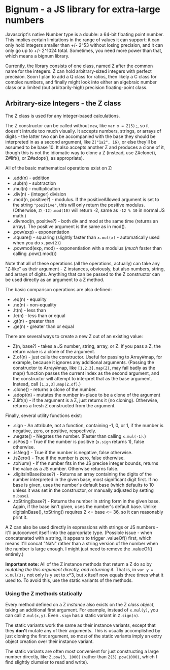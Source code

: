 Bignum - a JS library for extra-large numbers
=============================================

Javascript's native Number type is a double: a 64-bit floating point number.  This implies certain limitations in the range of values it can support: it can only hold integers smaller than +/- 2^53 without losing precision, and it can only go up to +/- 2^1024 total.  Sometimes, you need more power than that, which means a bignum library.

Currently, the library consists of one class, named Z after the common name for the integers.  Z can hold arbitrary-sized integers with perfect precision.  Soon I plan to add a Q class for ratios, then likely a C class for complex numbers, and finally might look into either an algebraic number class or a limited (but arbitrarily-high) precision floating-point class.

Arbitrary-size Integers - the Z class
-------------------------------------

The Z class is used for any integer-based calculations.

The Z constructor can be called without `new`, like `var x = Z(5);`, so it doesn't intrude too much visually.  It accepts numbers, strings, or arrays of digits - the latter two can be accompanied with the base they should be interpreted in as a second argument, like `Z("1a2", 16)`, or else they'll be assumed to be base 10.  It also accepts another Z and produces a clone of it, though this is not the idiomatic way to clone a Z (instead, use Z#clone(), Z#lift(), or Z#adopt(), as appropriate).

All of the basic mathematical operations exist on Z:

* .add(n) - addition
* .sub(n) - subtraction
* .mul(n) - multiplication
* .div(n) - (integer) division
* .mod(n, positive?) - modulus.  If the positiveAllowed argument is set to the string `"positive"`, this will only return the positive modulus.  (Otherwise, `Z(-12).mod(10)` will return -2, same as `-12 % 10` in normal JS math.)
* .divmod(n, positive?) - both div and mod at the same time (returns an array).  The positive argument is the same as in mod().
* .pow(exp) - exponentiation
* .square() - squaring (slightly faster than `x.mul(x)` - automatically used when you do `x.pow(2)`)
* .powmod(exp, mod) - exponentiation with a modulus (*much* faster than calling .pow().mod())

Note that all of these operations (all the operations, actually) can take any "Z-like" as their argument - Z instances, obviously, but also numbers, string, and arrays of digits.  Anything that can be passed to the Z constructor can be used directly as an argument to a Z method.

The basic comparison operations are also defined:

* .eq(n) - equality
* .ne(n) - non-equality
* .lt(n) - less than
* .le(n) - less than or equal
* .gt(n) - greater than
* .ge(n) - greater than or equal

There are several ways to create a new Z out of an existing value:

* Z(n, base?) - takes a JS number, string, array, or Z.  If you pass a Z, the return value is a clone of the argument.
* Z.of(n) - just calls the constructor.  Useful for passing to Array#map, for example, because it ignores any additional arguments.  (Passing the constructor to Array#map, like `[1,2,3].map(Z)`, may fail badly as the map() function passes the current index as the second argument, and the constructor will attempt to interpret that as the base argument.  Instead, call `[1,2,3].map(Z.of)`.)
* .clone() - returns a clone of the number.
* .adopt(n) - mutates the number in-place to be a clone of the argument
* Z.lift(n) - if the argument is a Z, just returns it (no cloning).  Otherwise, returns a fresh Z constructed from the argument.

Finally, several utility functions exist:

* .sign - An attribute, not a function, containing -1, 0, or 1, if the number is negative, zero, or positive, respectively.
* .negate() - Negates the number. (Faster than calling `x.mul(-1)`.)
* .isPos() - True if the number is positive (`x.sign` returns 1), false otherwise.
* .isNeg() - True if the number is negative, false otherwise.
* .isZero() - True if the number is zero, false otherwise.
* .toNum() - If the number fits in the JS precise integer bounds, returns the value as a JS number.  Otherwise returns false.
* .digitsInBase(base?) - Returns an array containing the digits of the number interpreted in the given base, most significant digit first.  If no base is given, uses the number's default base (which defaults to 10 unless it was set in the constructor, or manually adjusted by setting `x.base`).
* .toString(base?) - Returns the number in string form in the given base.  Again, if the base isn't given, uses the number's default base.  Unlike digitsInBase(), toString() requires 2 <= base <= 36, so it can reasonably print it.

A Z can also be used directly in expressions with strings or JS numbers - it'll autoconvert itself into the appropriate type.  (Possible issue - when concatenated with a string, it appears to trigger .valueOf() first, which means it'll concat "NaN" rather than a string version of the number when the number is large enough.  I might just need to remove the .valueOf() entirely.)

**Important note:**  All of the Z instance methods that return a Z do so by *mutating the this argument directly, and returning it*.  That is, in `var y = x.mul(3);` not only is y set to x*3, but x itself now equals three times what it used to.  To avoid this, use the static variants of the methods.

### Using the Z methods statically ###

Every method defined on a Z *instance* also exists on the Z *class object*, taking an additional first argument.  For example, instead of `x.mul(y)`, you can call `Z.mul(x,y)`.  Even `.sign` has a static variant in `Z.sign(n)`.

The static variants work the same as their instance variants, except that they **don't** mutate any of their arguments.  This is usually accomplished by just cloning the first argument, so most of the static variants imply an extry object creation over their instance variant.

The static variants are often most convenient for just constructing a large number directly, like `Z.pow(3, 1000)` (rather than `Z(3).pow(1000)`, which I find slightly clumsier to read and write).